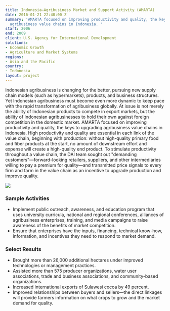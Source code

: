 ```yaml
---
title: Indonesia—Agribusiness Market and Support Activity (AMARTA)
date: 2016-01-21 22:40:00 Z
summary: 'AMARTA focused on improving productivity and quality, the keys to upgrading
  agribusiness value chains in Indonesia. '
start: 2006
end: 2009
client: U.S. Agency for International Development
solutions:
- Economic Growth
- Agriculture and Market Systems
regions:
- Asia and the Pacific
country:
- Indonesia
layout: project
---
```


Indonesian agribusiness is changing for the better, pursuing new supply chain models (such as hypermarkets), products, and business structures. Yet Indonesian agribusiness must become even more dynamic to keep pace with the rapid transformation of agribusiness globally. At issue is not merely the ability of Indonesian products to compete in export markets, but the ability of Indonesian agribusinesses to hold their own against foreign competition in the domestic market. AMARTA focused on improving productivity and quality, the keys to upgrading agribusiness value chains in Indonesia. High productivity and quality are essential in each link of the value chain, beginning with production: without high-quality primary food and fiber products at the start, no amount of downstream effort and expense will create a high-quality end product. To stimulate productivity throughout a value chain, the DAI team sought out "demanding customers"—forward-looking retailers, suppliers, and other intermediaries willing to pay a premium for quality—and transmitted price signals to every firm and farm in the value chain as an incentive to upgrade production and improve quality.

![][1]

### Sample Activities

* Implement public outreach, awareness, and education program that uses university curricula, national and regional conferences, alliances of agribusiness enterprises, training, and media campaigns to raise awareness of the benefits of market competition.
* Ensure that enterprises have the inputs, financing, technical know-how, information, and incentives they need to respond to market demand.

### Select Results

* Brought more than 26,000 additional hectares under improved technologies or management practices.
* Assisted more than 575 producer organizations, water user associations, trade and business associations, and community-based organizations.
* Increased international exports of Sulawesi cocoa by 49 percent.
* Improved relationships between buyers and sellers—the direct linkages will provide farmers information on what crops to grow and the market demand for quality.

[1]: https://assetify-dai.com/projects/AMARATA.jpg